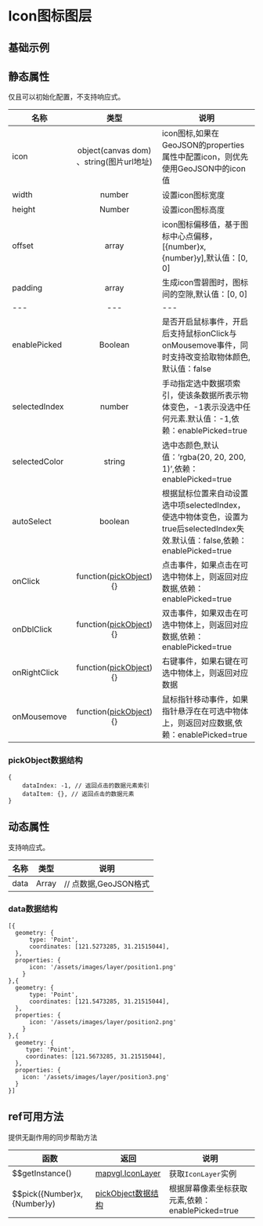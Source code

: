 # Icon图标图层

## 基础示例

<vuep template="#example"></vuep>

<script v-pre type="text/x-template" id="example">

  <template>
    <div class="bmap-page-container">
      <el-bmap vid="bmapDemo" :zoom="zoom" :center="center" class="bmap-demo">
        <el-bmapv-view>
            <el-bmapv-icon-layer :icon="icon" :width="width" :height="height" :data="data" :enable-picked="true" :on-click="(e)=>{clickMarker(e)}"></el-bmapv-icon-layer>
        </el-bmapv-view>
      </el-bmap>
    </div>
  </template>

  <style>
    .bmap-demo {
      height: 300px;
    }
  </style>

  <script>
  
    module.exports = {
      name: 'bmap-page',
      data() {
        
        return {
          count: 1,
          zoom: 14,
          center: [121.5273285, 31.21515044],
          width: 24,
          height: 40,
          icon: '/assets/images/layer/position1.png',
          data: [{
              geometry: {
                  type: 'Point',
                  coordinates: [121.5273285, 31.21515044],
              },
              properties: {
                  icon: '/assets/images/layer/position1.png'
                }
          },{
              geometry: {
                  type: 'Point',
                  coordinates: [121.5473285, 31.21515044],
              },
              properties: {
                  icon: '/assets/images/layer/position2.png'
                }
          },{
             geometry: {
                 type: 'Point',
                 coordinates: [121.5673285, 31.21515044],
             },
             properties: {
                icon: '/assets/images/layer/position3.png'
              }
         }]
        };
      },
      mounted(){
      },
      methods: {
        clickMarker(e){
            console.log(e);
        }
      }
    };
  </script>

</script>


## 静态属性
仅且可以初始化配置，不支持响应式。

名称 | 类型 | 说明
---|:---:|---
icon | object(canvas dom) 、string(图片url地址) | icon图标,如果在GeoJSON的properties属性中配置icon，则优先使用GeoJSON中的icon值
width | number | 设置icon图标宽度
height | Number | 设置icon图标高度
offset | array | icon图标偏移值，基于图标中心点偏移，[{number}x, {number}y],默认值：[0, 0]
padding | array | 生成icon雪碧图时，图标间的空隙,默认值：[0, 0]
---|---|---
enablePicked | Boolean | 是否开启鼠标事件，开启后支持鼠标onClick与onMousemove事件，同时支持改变拾取物体颜色,默认值：false
selectedIndex | number | 手动指定选中数据项索引，使该条数据所表示物体变色，-1表示没选中任何元素.默认值：-1,依赖：enablePicked=true
selectedColor | string | 选中态颜色,默认值：’rgba(20, 20, 200, 1)’,依赖：enablePicked=true
autoSelect | boolean | 根据鼠标位置来自动设置选中项selectedIndex，使选中物体变色，设置为true后selectedIndex失效.默认值：false,依赖：enablePicked=true
onClick | function([pickObject](#pickObject数据结构)){} | 点击事件，如果点击在可选中物体上，则返回对应数据,依赖：enablePicked=true
onDblClick | function([pickObject](#pickObject数据结构)){} | 双击事件，如果双击在可选中物体上，则返回对应数据,依赖：enablePicked=true
onRightClick | function([pickObject](#pickObject数据结构)){} | 右键事件，如果右键在可选中物体上，则返回对应数据
onMousemove | function([pickObject](#pickObject数据结构)){} | 鼠标指针移动事件，如果指针悬浮在在可选中物体上，则返回对应数据,依赖：enablePicked=true

### pickObject数据结构
```
{
    dataIndex: -1, // 返回点击的数据元素索引
    dataItem: {}, // 返回点击的数据元素
}
```



## 动态属性
支持响应式。

名称 | 类型 | 说明
---|---|---|
data | Array  | // 点数据,GeoJSON格式
                         
### data数据结构
```
[{
  geometry: {
      type: 'Point',
      coordinates: [121.5273285, 31.21515044],
  },
  properties: {
      icon: '/assets/images/layer/position1.png'
    }
},{
  geometry: {
      type: 'Point',
      coordinates: [121.5473285, 31.21515044],
  },
  properties: {
      icon: '/assets/images/layer/position2.png'
    }
},{
  geometry: {
     type: 'Point',
     coordinates: [121.5673285, 31.21515044],
  },
  properties: {
    icon: '/assets/images/layer/position3.png'
  }
}]
```

## ref可用方法
提供无副作用的同步帮助方法

函数 | 返回 | 说明
---|---|---|
$$getInstance() | [mapvgl.IconLayer](https://mapv.baidu.com/gl/docs/IconLayer.html) | 获取`IconLayer`实例
$$pick({Number}x, {Number}y) | [pickObject数据结构](#pickObject数据结构) | 根据屏幕像素坐标获取元素,依赖：enablePicked=true
